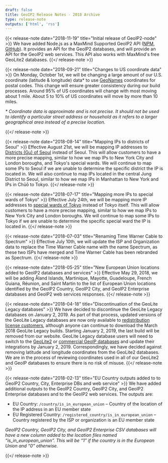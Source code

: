 ```yaml
---
draft: false
title: GeoIP2 Release Notes - 2018 Archive
type: release-note
outputs: ['html', 'rss']
---
```


{{< release-note date="2018-11-19" title="Initial release of GeoIP2-node" >}}
We have added Node.js as a MaxMind Supported GeoIP2 API
([NPM](https://www.npmjs.com/package/@maxmind/geoip2-node),
[GitHub](https://github.com/maxmind/GeoIP2-node)). It provides an API for the
GeoIP2 databases, and will provide an API for the GeoIP2 web
services. This API also works with MaxMind's free GeoLite2 databases.
{{</ release-note >}}

{{< release-note date="2018-09-21" title="Changes to US coordinate data" >}}
On Monday, October 1st, we will be changing a large amount of our U.S.
coordinate (latitude & longitude) data\* to use
[GeoNames](https://www.geonames.org/) coordinates for postal codes. This change
will ensure greater consistency during our build processes. Around 95% of US
coordinates will change with most moving about 1 mile. About 5 to 10% of US
coordinates will move by more than 10 miles.

_\* Coordinate data is approximate and is not precise. It should not be used to
identify a particular street address or household as it refers to a larger
geographical area instead of a precise location._

{{</ release-note >}}

{{< release-note date="2018-08-14" title="Mapping IPs to districts of Seoul" >}}
Effective August 21st, we will be mapping IP addresses to [Districts (Gu) of
Seoul](https://en.wikipedia.org/wiki/List_of_districts_of_Seoul) instead of
Seoul. This will allow customers to have a more precise mapping, similar to how
we map IPs to New York City and London boroughs, and Tokyo's special wards. We
will continue to map some IPs to Seoul if we are unable to determine the
specific district the IP is located in. We will also continue to map IPs
located in the central Jung District to Seoul, similar to how we map IPs in
Manhattan to New York and IPs in Chūō to Tokyo.
{{</ release-note >}}

{{< release-note date="2018-07-17" title="Mapping more IPs to special wards of Tokyo" >}}
Effective July 24th, we will be mapping more IP addresses to [special wards of
Tokyo](https://en.wikipedia.org/wiki/Special_wards_of_Tokyo) instead of Tokyo
itself. This will allow customers to have a more precise mapping, similar to
how we map IPs to New York City and London boroughs. We will continue to map
some IPs to Tokyo if we are unable to determine the specific special ward the
IP is located in.
{{</ release-note >}}

{{< release-note date="2018-07-03" title="Renaming Time Warner Cable to Spectrum" >}}
Effective July 10th, we will update the ISP and Organization data to replace
the Time Warner Cable name with the name Spectrum, as these two ISPs have
merged and Time Warner Cable has been rebranded as Spectrum.
{{</ release-note >}}

 {{< release-note date="2018-05-25" title="New European Union locations added to GeoIP2 databases and services" >}}
Effective May 29, 2018, we will be adding Åland Islands, Martinique, Mayotte,
Guadeloupe, French Guiana, Réunion, and Saint Martin to the list of European
Union locations identified by the GeoIP2 Country, GeoIP2 City, and GeoIP2
Enterprise databases and GeoIP2 web services responses.
{{</ release-note >}}

 {{< release-note date="2018-04-18" title="Discontinuation of the GeoLite Legacy databases" >}}
We have decided to discontinue the GeoLite Legacy databases on January 2,
2019. As part of that process, updated versions of the GeoLite Legacy databases
are now only available to [redistribution license
customers](https://www.maxmind.com/en/geolite-commercial-redistribution-license),
although anyone can continue to download the March 2018 GeoLite Legacy builds.
Starting January 2, 2019, the last build will be removed from our website.
GeoLite Legacy database users will need to switch to
the [GeoLite2](/geoip/geoip2/geolite2/) or [commercial
GeoIP databases](https://www.maxmind.com/en/geoip2-services-and-databases) and
update their integrations by January 2, 2019. Correspondingly, we have decided
against removing latitude and longitude coordinates from the GeoLite2
databases. We are in the process of reviewing coordinates used in all of our
GeoLite2 and GeoIP databases to ensure there is no risk of misuse.
{{</ release-note >}}

 {{< release-note date="2018-02-13" title="EU Country outputs added to to GeoIP2 Country, City, Enterprise DBs and web service" >}}
We have added additional outputs to the GeoIP2 Country, GeoIP2 City, and GeoIP2
Enterprise databases and to the GeoIP2 web services. The outputs are:

- EU Country: `/country/is_in_european_union` – Country of the location of the
  IP address in an EU member state
- EU Registered Country: `/registered_country/is_in_european_union` – Country
  registered by the ISP or organization is an EU member state

_GeoIP2 Country, GeoIP2 City, and GeoIP2 Enterprise CSV databases will have a
new column added to the location files named “is_in_european_union”. This will
be “1” if the country is in the European Union and “0” otherwise._

{{</ release-note >}}
